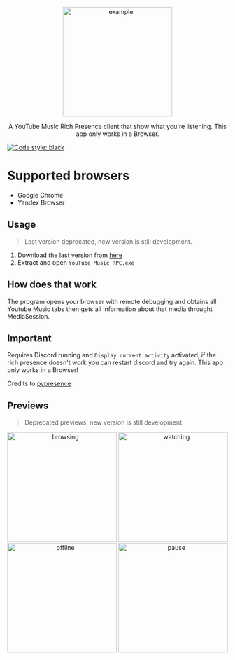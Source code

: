 <p align="center">
<img src="https://github.com/manucabral/YoutubeMusicRPC/blob/main/assets/logo.png?raw=true" width="250" title="example">
</p>

<p align="center">
   A YouTube Music Rich Presence client that show what you're listening.
   This app only works in a Browser.
</p>

[![Code style: black](https://img.shields.io/badge/code%20style-black-000000.svg)](https://github.com/psf/black)

# Supported browsers
- Google Chrome
- Yandex Browser

## Usage
> Last version deprecated, new version is still development.
1. Download the last version from [here](https://github.com/manucabral/YoutubeMusicRPC/releases)
2. Extract and open `YouTube Music RPC.exe`

## How does that work
The program opens your browser with remote debugging and obtains all Youtube Music tabs then gets all information about that media throught MediaSession.

## Important
Requires Discord running and `Display current activity` activated, if the rich presence doesn't work you can restart discord and try again. This app only works in a Browser!

Credits to [pypresence](https://github.com/qwertyquerty/pypresence)

## Previews
> Deprecated previews, new version is still development.
<p align="center"> 
<img src="https://github.com/manucabral/YoutubeMusicRPC/blob/main/assets/inmenu.png?raw=true" width="250" title="browsing">
<img src="https://github.com/manucabral/YoutubeMusicRPC/blob/main/assets/listening.png?raw=true" width="250" title="watching">
<img src="https://github.com/manucabral/YoutubeMusicRPC/blob/main/assets/offline.png?raw=true" width="250" title="offline">
<img src="https://github.com/manucabral/YouTubeMusicRPC/blob/main/assets/pause.png?raw=true" width="250" title="pause">
</p>

